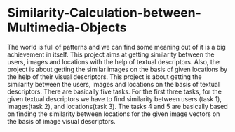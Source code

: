# Similarity-Calculation-between-Multimedia-Objects
The world is full of patterns and we can find some meaning out of it is a big achievement in itself. This project aims at getting similarity between the users, images and locations with the help of textual descriptors. Also, the 
project is about getting the similar images on the basis of given locations by the help of their visual descriptors.
This project is about getting the similarity between the users, images and locations on the basis of textual descriptors. There are basically five tasks. For the first three tasks, for the given textual descriptors we have to find similarity between users (task 1), images(task 2), and locations(task 3). The tasks 4 and 5 are basically based on finding the similarity between locations for the given image vectors on the basis of image visual descriptors.
